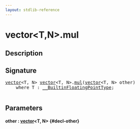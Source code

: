 ```yaml
---
layout: stdlib-reference
---
```


# vector\<T,N\>\.mul

## Description





## Signature 

<pre>
<a href="/stdlib-reference/types/vector/index" class="code_type">vector</a>&lt;<span class="code_type">T</span>, N&gt; <a href="/stdlib-reference/types/vector/index" class="code_type">vector</a>&lt;<span class="code_type">T</span>, N&gt;.<a href="/stdlib-reference/types/vector/mul">mul</a>(<a href="/stdlib-reference/types/vector/index" class="code_type">vector</a>&lt;<span class="code_type">T</span>, N&gt; <span class='code_param'>other</span>)
    <span class='code_keyword'>where</span> <span class="code_type">T</span> : <a href="/stdlib-reference/interfaces/BuiltinFloatingPointType/index" class="code_type">__BuiltinFloatingPointType</a>;

</pre>

## Parameters

#### other  : [vector](/stdlib-reference/types/vector/index)\<T, N\> {#decl-other}

